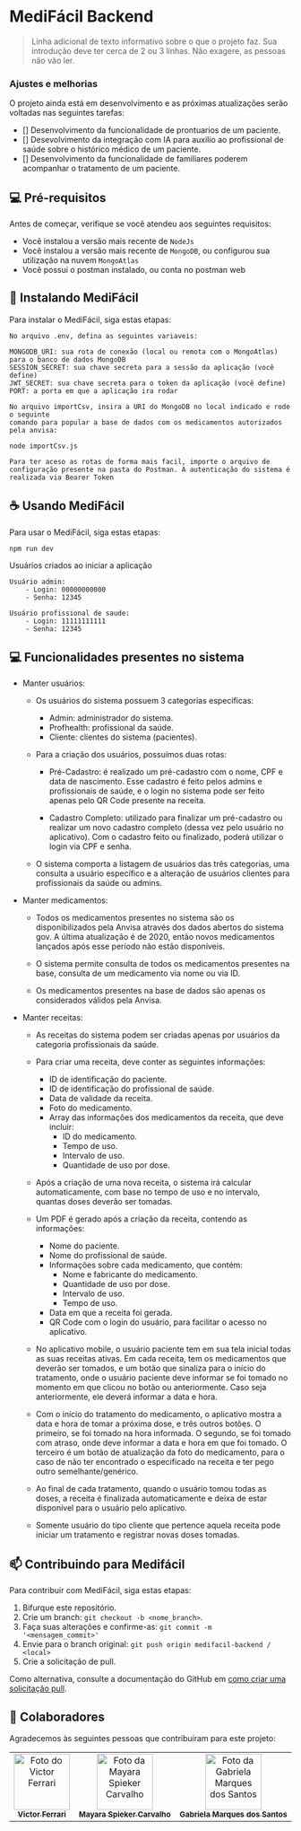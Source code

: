 # MediFácil Backend


> Linha adicional de texto informativo sobre o que o projeto faz. Sua introdução deve ter cerca de 2 ou 3 linhas. Não exagere, as pessoas não vão ler.

### Ajustes e melhorias

O projeto ainda está em desenvolvimento e as próximas atualizações serão voltadas nas seguintes tarefas:

- [] Desenvolvimento da funcionalidade de prontuarios de um paciente.
- [] Desevolvimento da integração com IA para auxilio ao profissional de saúde sobre o histórico médico de um paciente.
- [] Desenvolvimento da funcionalidade de familiares poderem acompanhar o tratamento de um paciente.

## 💻 Pré-requisitos

Antes de começar, verifique se você atendeu aos seguintes requisitos:

- Você instalou a versão mais recente de `NodeJs`
- Você instalou a versão mais recente de `MongoDB`, ou configurou sua utilização na nuvem `MongoAtlas`
- Você possui o postman instalado, ou conta no postman web

## 🚀 Instalando MediFácil

Para instalar o MediFácil, siga estas etapas:

```
No arquivo .env, defina as seguintes variaveis:

MONGODB_URI: sua rota de conexão (local ou remota com o MongoAtlas) para o banco de dados MongoDB
SESSION_SECRET: sua chave secreta para a sessão da aplicação (você define)
JWT_SECRET: sua chave secreta para o token da aplicação (você define)
PORT: a porta em que a aplicação ira rodar

No arquivo importCsv, insira a URI do MongoDB no local indicado e rode o seguinte
comando para popular a base de dados com os medicamentos autorizados pela anvisa:

node importCsv.js

Para ter aceso as rotas de forma mais facil, importe o arquivo de configuração presente na pasta do Postman. A autenticação do sistema é realizada via Bearer Token
```

## ☕ Usando MediFácil

Para usar o MediFácil, siga estas etapas:

```
npm run dev
```

Usuários criados ao iniciar a aplicação

```
Usuário admin:
    - Login: 00000000000
    - Senha: 12345
    
Usuário profissional de saude:
    - Login: 11111111111
    - Senha: 12345
```

## 💻 Funcionalidades presentes no sistema

- Manter usuários:

    - Os usuários do sistema possuem 3 categorias específicas:
        - Admin: administrador do sistema.
        - Profhealth: profissional da saúde.
        - Cliente: clientes do sistema (pacientes).

    - Para a criação dos usuários, possuímos duas rotas:
        - Pré-Cadastro: é realizado um pré-cadastro com o nome, CPF e data de nascimento. Esse cadastro é feito pelos admins e profissionais de saúde, e o login no sistema pode ser feito apenas pelo QR Code presente na receita.

        - Cadastro Completo: utilizado para finalizar um pré-cadastro ou realizar um novo cadastro completo (dessa vez pelo usuário no aplicativo). Com o cadastro feito ou finalizado, poderá utilizar o login via CPF e senha.

    - O sistema comporta a listagem de usuários das três categorias, uma consulta a usuário específico e a alteração de usuários clientes para profissionais da saúde ou admins.

- Manter medicamentos:

    - Todos os medicamentos presentes no sistema são os disponibilizados pela Anvisa através dos dados abertos do sistema gov. A última atualização é de 2020, então novos medicamentos lançados após esse período não estão disponíveis.

    - O sistema permite consulta de todos os medicamentos presentes na base, consulta de um medicamento via nome ou via ID.

    - Os medicamentos presentes na base de dados são apenas os considerados válidos pela Anvisa.

- Manter receitas:

    - As receitas do sistema podem ser criadas apenas por usuários da categoria profissionais da saúde.

    - Para criar uma receita, deve conter as seguintes informações:
        - ID de identificação do paciente.
        - ID de identificação do profissional de saúde.
        - Data de validade da receita.
        - Foto do medicamento.
        - Array das informações dos medicamentos da receita, que deve incluir:
            - ID do medicamento.
            - Tempo de uso.
            - Intervalo de uso.
            - Quantidade de uso por dose.

    - Após a criação de uma nova receita, o sistema irá calcular automaticamente, com base no tempo de uso e no intervalo, quantas doses deverão ser tomadas.

    - Um PDF é gerado após a criação da receita, contendo as informações:
        - Nome do paciente.
        - Nome do profissional de saúde.
        - Informações sobre cada medicamento, que contém:
            - Nome e fabricante do medicamento.
            - Quantidade de uso por dose.
            - Intervalo de uso.
            - Tempo de uso.
        - Data em que a receita foi gerada.
        - QR Code com o login do usuário, para facilitar o acesso no aplicativo.

    - No aplicativo mobile, o usuário paciente tem em sua tela inicial todas as suas receitas ativas. Em cada receita, tem os medicamentos que deverão ser tomados, e um botão que sinaliza para o início do tratamento, onde o usuário paciente deve informar se foi tomado no momento em que clicou no botão ou anteriormente. Caso seja anteriormente, ele deverá informar a data e hora.

    - Com o início do tratamento do medicamento, o aplicativo mostra a data e hora de tomar a próxima dose, e três outros botões. O primeiro, se foi tomado na hora informada. O segundo, se foi tomado com atraso, onde deve informar a data e hora em que foi tomado. O terceiro é um botão de atualização da foto do medicamento, para o caso de não ter encontrado o especificado na receita e ter pego outro semelhante/genérico.

    - Ao final de cada tratamento, quando o usuário tomou todas as doses, a receita é finalizada automaticamente e deixa de estar disponível para o usuário pelo aplicativo.

    - Somente usuário do tipo cliente que pertence aquela receita pode iniciar um tratamento e registrar novas doses tomadas.


## 📫 Contribuindo para Medifácil

Para contribuir com MediFácil, siga estas etapas:

1. Bifurque este repositório.
2. Crie um branch: `git checkout -b <nome_branch>`.
3. Faça suas alterações e confirme-as: `git commit -m '<mensagem_commit>'`
4. Envie para o branch original: `git push origin medifacil-backend / <local>`
5. Crie a solicitação de pull.

Como alternativa, consulte a documentação do GitHub em [como criar uma solicitação pull](https://help.github.com/en/github/collaborating-with-issues-and-pull-requests/creating-a-pull-request).

## 🤝 Colaboradores

Agradecemos às seguintes pessoas que contribuíram para este projeto:

<table>
  <tr>
    <td align="center">
      <a href="https://github.com/victorcarrim" title="Github Victor">
        <img src="https://avatars.githubusercontent.com/u/89991160?v=4" width="100px;" alt="Foto do Victor Ferrari"/><br>
        <sub>
          <b>Victor Ferrari</b>
        </sub>
      </a>
    </td>
    <td align="center">
      <a href="https://github.com/mayspiek" title="Github Mayara Spieker Carvalho">
        <img src="https://avatars.githubusercontent.com/u/79992764?v=4" width="100px;" alt="Foto da Mayara Spieker Carvalho"/><br>
        <sub>
          <b>Mayara Spieker Carvalho</b>
        </sub>
      </a>
    </td>
    <td align="center">
      <a href="https://github.com/gabrielamarqs" title="Github Gabriela Marques dos Santos">
        <img src="https://avatars.githubusercontent.com/u/106118943?v=4" width="100px;" alt="Foto da Gabriela Marques dos Santos"/><br>
        <sub>
          <b>Gabriela Marques dos Santos</b>
        </sub>
      </a>
    </td>
  </tr>
</table>
